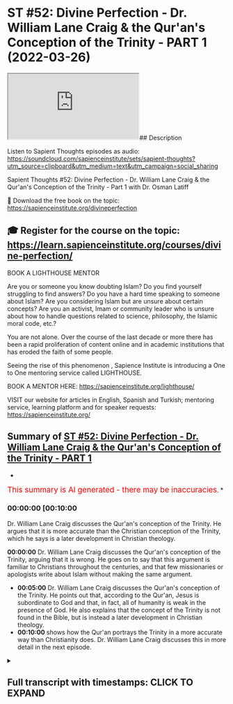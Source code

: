 # ST #52: Divine Perfection - Dr. William Lane Craig & the Qur'an's Conception of the Trinity - PART 1 (2022-03-26)

<iframe loading='lazy' allow='autoplay' src='https://www.youtube.com/embed/2a3SWU35qxo'></iframe>## Description

Listen to Sapient Thoughts episodes as audio: https://soundcloud.com/sapienceinstitute/sets/sapient-thoughts?utm_source=clipboard&utm_medium=text&utm_campaign=social_sharing

Sapient Thoughts #52: Divine Perfection - Dr. William Lane Craig & the Qur'an's Conception of the Trinity - Part 1 with Dr. Osman Latiff

📖 Download the free book on the topic: https://sapienceinstitute.org/divineperfection

🎓 Register for the course on the topic: https://learn.sapienceinstitute.org/courses/divine-perfection/
----
BOOK A LIGHTHOUSE MENTOR

Are you or someone you know doubting Islam? Do you find yourself struggling to find answers?  Do you have a hard time speaking to someone about Islam?  Are you considering Islam but are unsure about certain concepts?  Are you an activist, Imam or community leader who is unsure about how to handle questions related to science, philosophy, the Islamic moral code, etc.?

You are not alone.  Over the course of the last decade or more there has been a rapid proliferation of content online and in academic institutions that has eroded the faith of some people.

Seeing the rise of  this phenomenon , Sapience Institute is introducing a One to One mentoring service called LIGHTHOUSE.

BOOK A MENTOR HERE: https://sapienceinstitute.org/lighthouse/

VISIT our website for articles in English, Spanish and Turkish; mentoring service, learning platform and for speaker requests: https://sapienceinstitute.org/

## Summary of [ST #52: Divine Perfection - Dr. William Lane Craig & the Qur'an's Conception of the Trinity - PART 1](https://www.youtube.com/watch?v=2a3SWU35qxo)


*

<span style="color:red; font-size:125%">This summary is AI generated - there may be inaccuracies</span>. [](/)*

### <a onclick="modifyYTiframeseektime('600')">00:00:00 [00:10:00</a>

 Dr. William Lane Craig discusses the Qur'an's conception of the Trinity. He argues that it is more accurate than the Christian conception of the Trinity, which he says is a later development in Christian theology.

**<a onclick="modifyYTiframeseektime('0')">00:00:00</a>**  Dr. William Lane Craig discusses the Qur'an's conception of the Trinity, arguing that it is wrong. He goes on to say that this argument is familiar to Christians throughout the centuries, and that few missionaries or apologists write about Islam without making the same argument.
* **<a onclick="modifyYTiframeseektime('300')">00:05:00</a>**  Dr. William Lane Craig discusses the Qur'an's conception of the Trinity. He points out that, according to the Qur'an, Jesus is subordinate to God and that, in fact, all of humanity is weak in the presence of God. He also explains that the concept of the Trinity is not found in the Bible, but is instead a later development in Christian theology.
* **<a onclick="modifyYTiframeseektime('600')">00:10:00</a>**  shows how the Qur'an portrays the Trinity in a more accurate way than Christianity does. Dr. William Lane Craig discusses this in more detail in the next episode.

<details><summary><h2>Full transcript with timestamps: CLICK TO EXPAND</h2></summary>

<a onclick="modifyYTiframeseektime('11)')">0:00:11 now of course we're going through my<\/a>
<a onclick="modifyYTiframeseektime('13)')">0:00:13 book<\/a>
<a onclick="modifyYTiframeseektime('14)')">0:00:14 divine perfection christianity and islam<\/a>
<a onclick="modifyYTiframeseektime('16)')">0:00:16 on sin and salvation published this year<\/a>
<a onclick="modifyYTiframeseektime('18)')">0:00:18 by sapience institute the book as we<\/a>
<a onclick="modifyYTiframeseektime('20)')">0:00:20 said before is a response primarily to<\/a>
<a onclick="modifyYTiframeseektime('24)')">0:00:24 dr william craig in his arguments<\/a>
<a onclick="modifyYTiframeseektime('26)')">0:00:26 against islamic theism but also it<\/a>
<a onclick="modifyYTiframeseektime('28)')">0:00:28 covers the writings and the works and<\/a>
<a onclick="modifyYTiframeseektime('31)')">0:00:31 the arguments made by other christian<\/a>
<a onclick="modifyYTiframeseektime('34)')">0:00:34 apologists and missionaries and<\/a>
<a onclick="modifyYTiframeseektime('36)')">0:00:36 evangelists as well including people<\/a>
<a onclick="modifyYTiframeseektime('38)')">0:00:38 like samuel zwiemer people going all the<\/a>
<a onclick="modifyYTiframeseektime('40)')">0:00:40 way back to john of damascus thomas<\/a>
<a onclick="modifyYTiframeseektime('42)')">0:00:42 aquinas billy siekhon and so many others<\/a>
<a onclick="modifyYTiframeseektime('45)')">0:00:45 as well james langford and so many<\/a>
<a onclick="modifyYTiframeseektime('47)')">0:00:47 others as well<\/a>
<a onclick="modifyYTiframeseektime('49)')">0:00:49 we spoke last time about the basic<\/a>
<a onclick="modifyYTiframeseektime('50)')">0:00:50 introduction behind the book what does<\/a>
<a onclick="modifyYTiframeseektime('52)')">0:00:52 the book in fact cover why why the book<\/a>
<a onclick="modifyYTiframeseektime('54)')">0:00:54 in the first place the book is an<\/a>
<a onclick="modifyYTiframeseektime('56)')">0:00:56 islamic response to clarify the the<\/a>
<a onclick="modifyYTiframeseektime('59)')">0:00:59 misguiding uh<\/a>
<a onclick="modifyYTiframeseektime('61)')">0:01:01 accusations about islam made by dr<\/a>
<a onclick="modifyYTiframeseektime('64)')">0:01:04 william lane craig and others and<\/a>
<a onclick="modifyYTiframeseektime('66)')">0:01:06 setting the record straight really what<\/a>
<a onclick="modifyYTiframeseektime('68)')">0:01:08 does the quran really say about these<\/a>
<a onclick="modifyYTiframeseektime('69)')">0:01:09 things that they claim that it says<\/a>
<a onclick="modifyYTiframeseektime('72)')">0:01:12 now the first the first argument i'm<\/a>
<a onclick="modifyYTiframeseektime('74)')">0:01:14 going to make in fact as a response to<\/a>
<a onclick="modifyYTiframeseektime('76)')">0:01:16 craig is is the first argument that he<\/a>
<a onclick="modifyYTiframeseektime('78)')">0:01:18 makes himself on his article about the<\/a>
<a onclick="modifyYTiframeseektime('81)')">0:01:21 concept of god in islam and another one<\/a>
<a onclick="modifyYTiframeseektime('84)')">0:01:24 called do muslims christians worship the<\/a>
<a onclick="modifyYTiframeseektime('85)')">0:01:25 same god in his website from his website<\/a>
<a onclick="modifyYTiframeseektime('87)')">0:01:27 called a reasonable faith and that is<\/a>
<a onclick="modifyYTiframeseektime('89)')">0:01:29 about the omniscience of of god the<\/a>
<a onclick="modifyYTiframeseektime('92)')">0:01:32 all-knowing nature of god<\/a>
<a onclick="modifyYTiframeseektime('94)')">0:01:34 christians have for centuries this<\/a>
<a onclick="modifyYTiframeseektime('97)')">0:01:37 argument is really important for all of<\/a>
<a onclick="modifyYTiframeseektime('99)')">0:01:39 us to understand<\/a>
<a onclick="modifyYTiframeseektime('100)')">0:01:40 christians for for centuries have made<\/a>
<a onclick="modifyYTiframeseektime('102)')">0:01:42 this argument that the quranic<\/a>
<a onclick="modifyYTiframeseektime('104)')">0:01:44 conception of the trinity is wrong<\/a>
<a onclick="modifyYTiframeseektime('108)')">0:01:48 who makes this john of damascus from the<\/a>
<a onclick="modifyYTiframeseektime('111)')">0:01:51 from early islam this is going back<\/a>
<a onclick="modifyYTiframeseektime('113)')">0:01:53 almost two thousand years makes this<\/a>
<a onclick="modifyYTiframeseektime('115)')">0:01:55 argument is far predating william lane<\/a>
<a onclick="modifyYTiframeseektime('118)')">0:01:58 craig and throughout the centuries they<\/a>
<a onclick="modifyYTiframeseektime('120)')">0:02:00 built upon that same argument the<\/a>
<a onclick="modifyYTiframeseektime('122)')">0:02:02 quranic outline of the trinity is wrong<\/a>
<a onclick="modifyYTiframeseektime('125)')">0:02:05 in fact it's hard pressed to find a<\/a>
<a onclick="modifyYTiframeseektime('127)')">0:02:07 missionary who doesn't in fact say that<\/a>
<a onclick="modifyYTiframeseektime('129)')">0:02:09 it's hard for a press to find a<\/a>
<a onclick="modifyYTiframeseektime('131)')">0:02:11 missionary or an evangelist or a<\/a>
<a onclick="modifyYTiframeseektime('134)')">0:02:14 christian you know<\/a>
<a onclick="modifyYTiframeseektime('136)')">0:02:16 apolog apologist who's writing on islam<\/a>
<a onclick="modifyYTiframeseektime('138)')">0:02:18 in the quran who doesn't make that<\/a>
<a onclick="modifyYTiframeseektime('140)')">0:02:20 argument so it's more more necessary for<\/a>
<a onclick="modifyYTiframeseektime('142)')">0:02:22 us therefore to clarify the truth about<\/a>
<a onclick="modifyYTiframeseektime('144)')">0:02:24 this matter to know of it to be sure of<\/a>
<a onclick="modifyYTiframeseektime('146)')">0:02:26 it and to see where the christians make<\/a>
<a onclick="modifyYTiframeseektime('148)')">0:02:28 their mistake and let's start therefore<\/a>
<a onclick="modifyYTiframeseektime('151)')">0:02:31 in the name of allah the most merciful<\/a>
<a onclick="modifyYTiframeseektime('153)')">0:02:33 the most compassionate now this is the<\/a>
<a onclick="modifyYTiframeseektime('155)')">0:02:35 argument william lane craig quotes from<\/a>
<a onclick="modifyYTiframeseektime('158)')">0:02:38 the quran from chapter 5 verse 1 1 6.<\/a>
<a onclick="modifyYTiframeseektime('162)')">0:02:42 there is a dialogue between jesus<\/a>
<a onclick="modifyYTiframeseektime('163)')">0:02:43 between isa al-islam isabel maryam the<\/a>
<a onclick="modifyYTiframeseektime('166)')">0:02:46 son of mary and god himself allah this<\/a>
<a onclick="modifyYTiframeseektime('169)')">0:02:49 happens of course in the next life and<\/a>
<a onclick="modifyYTiframeseektime('171)')">0:02:51 in this verse it begins by saying<\/a>
<a onclick="modifyYTiframeseektime('176)')">0:02:56 when allah says to jesus<\/a>
<a onclick="modifyYTiframeseektime('179)')">0:02:59 oh jesus the son of mary<\/a>
<a onclick="modifyYTiframeseektime('182)')">0:03:02 enter<\/a>
<a onclick="modifyYTiframeseektime('185)')">0:03:05 did you tell people to take you and your<\/a>
<a onclick="modifyYTiframeseektime('188)')">0:03:08 mother as two deities besides allah now<\/a>
<a onclick="modifyYTiframeseektime('192)')">0:03:12 notice something<\/a>
<a onclick="modifyYTiframeseektime('193)')">0:03:13 these verses if you check them yourself<\/a>
<a onclick="modifyYTiframeseektime('195)')">0:03:15 they go from 116 to 117 118 chapter 5.<\/a>
<a onclick="modifyYTiframeseektime('200)')">0:03:20 so my book kind of goes through the<\/a>
<a onclick="modifyYTiframeseektime('203)')">0:03:23 christian literature and i and i try and<\/a>
<a onclick="modifyYTiframeseektime('205)')">0:03:25 see how are the christians using these<\/a>
<a onclick="modifyYTiframeseektime('207)')">0:03:27 verses<\/a>
<a onclick="modifyYTiframeseektime('208)')">0:03:28 and it's very rare almost never<\/a>
<a onclick="modifyYTiframeseektime('212)')">0:03:32 do christians bother to mention the<\/a>
<a onclick="modifyYTiframeseektime('214)')">0:03:34 entire dialogue between allah and jesus<\/a>
<a onclick="modifyYTiframeseektime('217)')">0:03:37 in in this verses in these verses but in<\/a>
<a onclick="modifyYTiframeseektime('220)')">0:03:40 fact they part quote<\/a>
<a onclick="modifyYTiframeseektime('223)')">0:03:43 one half of the first verse and he does<\/a>
<a onclick="modifyYTiframeseektime('226)')">0:03:46 the same thing william lane does the<\/a>
<a onclick="modifyYTiframeseektime('228)')">0:03:48 same thing uh<\/a>
<a onclick="modifyYTiframeseektime('230)')">0:03:50 others after him and before him do the<\/a>
<a onclick="modifyYTiframeseektime('232)')">0:03:52 same thing<\/a>
<a onclick="modifyYTiframeseektime('233)')">0:03:53 the the part quote that one part of that<\/a>
<a onclick="modifyYTiframeseektime('235)')">0:03:55 first verse what i've just quoted for<\/a>
<a onclick="modifyYTiframeseektime('238)')">0:03:58 you for example this part and they say<\/a>
<a onclick="modifyYTiframeseektime('240)')">0:04:00 based upon this which is a straw man<\/a>
<a onclick="modifyYTiframeseektime('242)')">0:04:02 argument they say based upon this uh it<\/a>
<a onclick="modifyYTiframeseektime('244)')">0:04:04 shows that the quran has a conception of<\/a>
<a onclick="modifyYTiframeseektime('247)')">0:04:07 the trinity whether it's god himself or<\/a>
<a onclick="modifyYTiframeseektime('249)')">0:04:09 they might identify as the father and<\/a>
<a onclick="modifyYTiframeseektime('251)')">0:04:11 jesus who they see as a son and mary<\/a>
<a onclick="modifyYTiframeseektime('254)')">0:04:14 mary is involved here because there's<\/a>
<a onclick="modifyYTiframeseektime('256)')">0:04:16 two deities besides allah and it seems<\/a>
<a onclick="modifyYTiframeseektime('258)')">0:04:18 well there's three deities therefore<\/a>
<a onclick="modifyYTiframeseektime('260)')">0:04:20 maybe it's kind of a three-ness doctrine<\/a>
<a onclick="modifyYTiframeseektime('263)')">0:04:23 or a trinity doctrine that the quran is<\/a>
<a onclick="modifyYTiframeseektime('265)')">0:04:25 is shedding light on but i want us to<\/a>
<a onclick="modifyYTiframeseektime('267)')">0:04:27 look at this very very carefully with a<\/a>
<a onclick="modifyYTiframeseektime('269)')">0:04:29 lot of new ones with a lot of<\/a>
<a onclick="modifyYTiframeseektime('270)')">0:04:30 understanding the verse therefore again<\/a>
<a onclick="modifyYTiframeseektime('272)')">0:04:32 says<\/a>
<a onclick="modifyYTiframeseektime('273)')">0:04:33 allah says to jesus<\/a>
<a onclick="modifyYTiframeseektime('278)')">0:04:38 did you tell people to take you and your<\/a>
<a onclick="modifyYTiframeseektime('281)')">0:04:41 mother as to these cities besides allah<\/a>
<a onclick="modifyYTiframeseektime('283)')">0:04:43 that's where they stop well we're going<\/a>
<a onclick="modifyYTiframeseektime('284)')">0:04:44 to carry on going and see what else does<\/a>
<a onclick="modifyYTiframeseektime('286)')">0:04:46 it say in these verses<\/a>
<a onclick="modifyYTiframeseektime('288)')">0:04:48 so jesus now responds to god and says to<\/a>
<a onclick="modifyYTiframeseektime('291)')">0:04:51 god subhana qaali subhanak now subhanak<\/a>
<a onclick="modifyYTiframeseektime('294)')">0:04:54 is a beautiful reference because subhan<\/a>
<a onclick="modifyYTiframeseektime('298)')">0:04:58 means that free of all imperfections are<\/a>
<a onclick="modifyYTiframeseektime('302)')">0:05:02 you and only you o allah<\/a>
<a onclick="modifyYTiframeseektime('304)')">0:05:04 subhanak<\/a>
<a onclick="modifyYTiframeseektime('305)')">0:05:05 free of all imperfections are you and<\/a>
<a onclick="modifyYTiframeseektime('308)')">0:05:08 only you o allah subhanak mayakun ali<\/a>
<a onclick="modifyYTiframeseektime('311)')">0:05:11 and akul<\/a>
<a onclick="modifyYTiframeseektime('313)')">0:05:13 i had no right to say what i had no<\/a>
<a onclick="modifyYTiframeseektime('315)')">0:05:15 right to say<\/a>
<a onclick="modifyYTiframeseektime('317)')">0:05:17 i had no right to say what had no right<\/a>
<a onclick="modifyYTiframeseektime('319)')">0:05:19 to i couldn't say what i had no right to<\/a>
<a onclick="modifyYTiframeseektime('320)')">0:05:20 say he says to allah meaning issa jesus<\/a>
<a onclick="modifyYTiframeseektime('322)')">0:05:22 is subordinated everybody is subordinate<\/a>
<a onclick="modifyYTiframeseektime('326)')">0:05:26 everyone is weak in the presence of god<\/a>
<a onclick="modifyYTiframeseektime('329)')">0:05:29 almighty allah tells us<\/a>
<a onclick="modifyYTiframeseektime('331)')">0:05:31 or people of civilization or humanity<\/a>
<a onclick="modifyYTiframeseektime('336)')">0:05:36 all of you are poor<\/a>
<a onclick="modifyYTiframeseektime('338)')">0:05:38 impoverished weak dependent before allah<\/a>
<a onclick="modifyYTiframeseektime('341)')">0:05:41 and allah is<\/a>
<a onclick="modifyYTiframeseektime('342)')">0:05:42 and allah is hamid and allah is rich and<\/a>
<a onclick="modifyYTiframeseektime('344)')">0:05:44 free of all need and so this jesus<\/a>
<a onclick="modifyYTiframeseektime('347)')">0:05:47 is the seventh of allah saying to allah<\/a>
<a onclick="modifyYTiframeseektime('349)')">0:05:49 saying to god glory be to you free of<\/a>
<a onclick="modifyYTiframeseektime('352)')">0:05:52 all imperfections are you and on you oh<\/a>
<a onclick="modifyYTiframeseektime('353)')">0:05:53 allah i had no right to say what i had<\/a>
<a onclick="modifyYTiframeseektime('356)')">0:05:56 no right to say and then he says to<\/a>
<a onclick="modifyYTiframeseektime('358)')">0:05:58 allah they never quote this by the way<\/a>
<a onclick="modifyYTiframeseektime('360)')">0:06:00 in kuntu kul tuho<\/a>
<a onclick="modifyYTiframeseektime('361)')">0:06:01 tahu if i had said it then you would<\/a>
<a onclick="modifyYTiframeseektime('364)')">0:06:04 have known that i said it if i said it<\/a>
<a onclick="modifyYTiframeseektime('366)')">0:06:06 then you would have known that i said it<\/a>
<a onclick="modifyYTiframeseektime('368)')">0:06:08 and they never get this far quoting<\/a>
<a onclick="modifyYTiframeseektime('370)')">0:06:10 either not william named craig not the<\/a>
<a onclick="modifyYTiframeseektime('371)')">0:06:11 others either<\/a>
<a onclick="modifyYTiframeseektime('372)')">0:06:12 if i said it then you would have known<\/a>
<a onclick="modifyYTiframeseektime('374)')">0:06:14 that i said it<\/a>
<a onclick="modifyYTiframeseektime('375)')">0:06:15 right<\/a>
<a onclick="modifyYTiframeseektime('376)')">0:06:16 he says to allah<\/a>
<a onclick="modifyYTiframeseektime('378)')">0:06:18 ta'ala mafia nfc you know what is within<\/a>
<a onclick="modifyYTiframeseektime('381)')">0:06:21 me and i don't know what is within you<\/a>
<a onclick="modifyYTiframeseektime('383)')">0:06:23 and you are<\/a>
<a onclick="modifyYTiframeseektime('384)')">0:06:24 you are the knower of the unseen allah<\/a>
<a onclick="modifyYTiframeseektime('386)')">0:06:26 knows all things our epistemic we have<\/a>
<a onclick="modifyYTiframeseektime('389)')">0:06:29 limitations in understanding anything<\/a>
<a onclick="modifyYTiframeseektime('392)')">0:06:32 and he says to allah<\/a>
<a onclick="modifyYTiframeseektime('393)')">0:06:33 if i said it you would have known it<\/a>
<a onclick="modifyYTiframeseektime('395)')">0:06:35 that i said it and you know all things<\/a>
<a onclick="modifyYTiframeseektime('397)')">0:06:37 you know what's within me i don't know<\/a>
<a onclick="modifyYTiframeseektime('398)')">0:06:38 anything about you oh allah and what's<\/a>
<a onclick="modifyYTiframeseektime('399)')">0:06:39 within you oh allah<\/a>
<a onclick="modifyYTiframeseektime('401)')">0:06:41 then he says to allah beautifully they<\/a>
<a onclick="modifyYTiframeseektime('402)')">0:06:42 never get this far by the way either and<\/a>
<a onclick="modifyYTiframeseektime('403)')">0:06:43 they're quoting and i quote them to show<\/a>
<a onclick="modifyYTiframeseektime('405)')">0:06:45 you in the book they never get this far<\/a>
<a onclick="modifyYTiframeseektime('408)')">0:06:48 in quoting right then he says to allah<\/a>
<a onclick="modifyYTiframeseektime('411)')">0:06:51 he says<\/a>
<a onclick="modifyYTiframeseektime('414)')">0:06:54 i never said anything to them except<\/a>
<a onclick="modifyYTiframeseektime('416)')">0:06:56 what you commanded me to tell them how<\/a>
<a onclick="modifyYTiframeseektime('418)')">0:06:58 powerful is that<\/a>
<a onclick="modifyYTiframeseektime('420)')">0:07:00 right how powerful is that i never said<\/a>
<a onclick="modifyYTiframeseektime('421)')">0:07:01 anything except what he commanded me to<\/a>
<a onclick="modifyYTiframeseektime('422)')">0:07:02 tell them<\/a>
<a onclick="modifyYTiframeseektime('423)')">0:07:03 he says and when i uh which was what an<\/a>
<a onclick="modifyYTiframeseektime('426)')">0:07:06 allah arab<\/a>
<a onclick="modifyYTiframeseektime('427)')">0:07:07 to worship allah my lord and your lord<\/a>
<a onclick="modifyYTiframeseektime('429)')">0:07:09 that is the that is the quranic message<\/a>
<a onclick="modifyYTiframeseektime('432)')">0:07:12 of all the prophets of allah including<\/a>
<a onclick="modifyYTiframeseektime('435)')">0:07:15 jesus the son of mary worship god my<\/a>
<a onclick="modifyYTiframeseektime('438)')">0:07:18 lord and your lord that is the most<\/a>
<a onclick="modifyYTiframeseektime('440)')">0:07:20 plain truth of even<\/a>
<a onclick="modifyYTiframeseektime('442)')">0:07:22 even those words you might look at as<\/a>
<a onclick="modifyYTiframeseektime('444)')">0:07:24 being clear decisive unambiguous<\/a>
<a onclick="modifyYTiframeseektime('446)')">0:07:26 unequivocal words from the bible are<\/a>
<a onclick="modifyYTiframeseektime('448)')">0:07:28 saying that from the words of jesus that<\/a>
<a onclick="modifyYTiframeseektime('450)')">0:07:30 jesus says you know is my lord and jesus<\/a>
<a onclick="modifyYTiframeseektime('453)')">0:07:33 god is my lord and your lord and that's<\/a>
<a onclick="modifyYTiframeseektime('455)')">0:07:35 allah is saying that in the quran that's<\/a>
<a onclick="modifyYTiframeseektime('456)')">0:07:36 what jesus told his people worship allah<\/a>
<a onclick="modifyYTiframeseektime('459)')">0:07:39 my lord and your lord and then he says<\/a>
<a onclick="modifyYTiframeseektime('461)')">0:07:41 to them then he says to allah welcome to<\/a>
<a onclick="modifyYTiframeseektime('464)')">0:07:44 alaihim shahidah madhum tufihim and when<\/a>
<a onclick="modifyYTiframeseektime('467)')">0:07:47 i was with them i was a watcher over<\/a>
<a onclick="modifyYTiframeseektime('469)')">0:07:49 them a witness over them<\/a>
<a onclick="modifyYTiframeseektime('471)')">0:07:51 to a faith in me but when you raised me<\/a>
<a onclick="modifyYTiframeseektime('473)')">0:07:53 and took me<\/a>
<a onclick="modifyYTiframeseektime('474)')">0:07:54 you were the watcher and the witness<\/a>
<a onclick="modifyYTiframeseektime('476)')">0:07:56 over them which means something really<\/a>
<a onclick="modifyYTiframeseektime('479)')">0:07:59 beautifully profound here<\/a>
<a onclick="modifyYTiframeseektime('481)')">0:08:01 that islam is saying therefore that when<\/a>
<a onclick="modifyYTiframeseektime('482)')">0:08:02 i was with my people everything was fine<\/a>
<a onclick="modifyYTiframeseektime('485)')">0:08:05 everyone believed in things that were<\/a>
<a onclick="modifyYTiframeseektime('487)')">0:08:07 fine because i was a watcher over them<\/a>
<a onclick="modifyYTiframeseektime('489)')">0:08:09 but when i went<\/a>
<a onclick="modifyYTiframeseektime('491)')">0:08:11 then i can't be held accountable for<\/a>
<a onclick="modifyYTiframeseektime('493)')">0:08:13 what they did after me even doing things<\/a>
<a onclick="modifyYTiframeseektime('496)')">0:08:16 in my name that i can't be held<\/a>
<a onclick="modifyYTiframeseektime('498)')">0:08:18 responsible for that because that<\/a>
<a onclick="modifyYTiframeseektime('499)')">0:08:19 happened after me and you're going to<\/a>
<a onclick="modifyYTiframeseektime('501)')">0:08:21 see in shoreline in a moment as we go<\/a>
<a onclick="modifyYTiframeseektime('503)')">0:08:23 through this very closely how they<\/a>
<a onclick="modifyYTiframeseektime('506)')">0:08:26 constructed things after him that was<\/a>
<a onclick="modifyYTiframeseektime('508)')">0:08:28 not represented by him in his own time<\/a>
<a onclick="modifyYTiframeseektime('511)')">0:08:31 so he says to allah you were the watcher<\/a>
<a onclick="modifyYTiframeseektime('513)')">0:08:33 over them and he said then he says to<\/a>
<a onclick="modifyYTiframeseektime('515)')">0:08:35 allah and they never quote this forever<\/a>
<a onclick="modifyYTiframeseektime('517)')">0:08:37 by the way ever almost hardly ever<\/a>
<a onclick="modifyYTiframeseektime('519)')">0:08:39 you're gonna find a christian missionary<\/a>
<a onclick="modifyYTiframeseektime('521)')">0:08:41 quoting this much of the dialogue<\/a>
<a onclick="modifyYTiframeseektime('522)')">0:08:42 between jesus and and god in these<\/a>
<a onclick="modifyYTiframeseektime('524)')">0:08:44 verses they'll stop at the first half of<\/a>
<a onclick="modifyYTiframeseektime('526)')">0:08:46 that first verse and they'll keep<\/a>
<a onclick="modifyYTiframeseektime('528)')">0:08:48 copying and pasting their their their<\/a>
<a onclick="modifyYTiframeseektime('530)')">0:08:50 others who do the same thing and<\/a>
<a onclick="modifyYTiframeseektime('532)')">0:08:52 therefore they're left with this false<\/a>
<a onclick="modifyYTiframeseektime('534)')">0:08:54 impression of what the quran truly is<\/a>
<a onclick="modifyYTiframeseektime('535)')">0:08:55 saying about the about this or<\/a>
<a onclick="modifyYTiframeseektime('537)')">0:08:57 supposedly saying about the concept of<\/a>
<a onclick="modifyYTiframeseektime('539)')">0:08:59 the trinity in these verses and it<\/a>
<a onclick="modifyYTiframeseektime('542)')">0:09:02 doesn't end there then he says to allah<\/a>
<a onclick="modifyYTiframeseektime('544)')">0:09:04 at the end of all of this and he says to<\/a>
<a onclick="modifyYTiframeseektime('546)')">0:09:06 allah<\/a>
<a onclick="modifyYTiframeseektime('552)')">0:09:12 and that's where it ends on verse 118.<\/a>
<a onclick="modifyYTiframeseektime('554)')">0:09:14 he says that if you punish them then<\/a>
<a onclick="modifyYTiframeseektime('557)')">0:09:17 they're your servants and if you forgive<\/a>
<a onclick="modifyYTiframeseektime('559)')">0:09:19 them then you are the most aziz and<\/a>
<a onclick="modifyYTiframeseektime('562)')">0:09:22 hakeem the most mighty and the most wise<\/a>
<a onclick="modifyYTiframeseektime('564)')">0:09:24 again if you forgive them they're your<\/a>
<a onclick="modifyYTiframeseektime('566)')">0:09:26 servants if you forgive them then you<\/a>
<a onclick="modifyYTiframeseektime('568)')">0:09:28 are the most mighty and the most wise<\/a>
<a onclick="modifyYTiframeseektime('570)')">0:09:30 noted it's not jesus in any capacity to<\/a>
<a onclick="modifyYTiframeseektime('572)')">0:09:32 forgive anybody it is up to god to<\/a>
<a onclick="modifyYTiframeseektime('575)')">0:09:35 forgive or not to forgive and notice it<\/a>
<a onclick="modifyYTiframeseektime('577)')">0:09:37 doesn't say that you are the most<\/a>
<a onclick="modifyYTiframeseektime('579)')">0:09:39 forgiving and the most merciful hair in<\/a>
<a onclick="modifyYTiframeseektime('581)')">0:09:41 these verses because god is angry with<\/a>
<a onclick="modifyYTiframeseektime('583)')">0:09:43 those people on that day right because<\/a>
<a onclick="modifyYTiframeseektime('585)')">0:09:45 they've committed blasphemy in his name<\/a>
<a onclick="modifyYTiframeseektime('588)')">0:09:48 right now this is a full set of verses<\/a>
<a onclick="modifyYTiframeseektime('591)')">0:09:51 now based upon these verses you see many<\/a>
<a onclick="modifyYTiframeseektime('594)')">0:09:54 many truths that are coming out number<\/a>
<a onclick="modifyYTiframeseektime('596)')">0:09:56 one it is jesus subordinate speaking to<\/a>
<a onclick="modifyYTiframeseektime('598)')">0:09:58 god it is god questioning jesus did you<\/a>
<a onclick="modifyYTiframeseektime('600)')">0:10:00 say this about uh you know about to<\/a>
<a onclick="modifyYTiframeseektime('604)')">0:10:04 people to worship you and your mother as<\/a>
<a onclick="modifyYTiframeseektime('606)')">0:10:06 to deities but the first thing to focus<\/a>
<a onclick="modifyYTiframeseektime('608)')">0:10:08 on is this this is point number one in<\/a>
<a onclick="modifyYTiframeseektime('610)')">0:10:10 fact let's leave point number one to the<\/a>
<a onclick="modifyYTiframeseektime('612)')">0:10:12 next episode and we're gonna unpack this<\/a>
<a onclick="modifyYTiframeseektime('614)')">0:10:14 entire set of verses to show therefore<\/a>
<a onclick="modifyYTiframeseektime('617)')">0:10:17 that the christians make an inaccurate a<\/a>
<a onclick="modifyYTiframeseektime('620)')">0:10:20 wrong grossly inaccurate claim about the<\/a>
<a onclick="modifyYTiframeseektime('622)')">0:10:22 quran and about the beautiful attributes<\/a>
<a onclick="modifyYTiframeseektime('624)')">0:10:24 of allah being all-knowing and you will<\/a>
<a onclick="modifyYTiframeseektime('626)')">0:10:26 see therefore how the quranic<\/a>
<a onclick="modifyYTiframeseektime('628)')">0:10:28 representation represents the truth of<\/a>
<a onclick="modifyYTiframeseektime('630)')">0:10:30 the deviation and the errors of our<\/a>
<a onclick="modifyYTiframeseektime('631)')">0:10:31 christian<\/a>
<a onclick="modifyYTiframeseektime('632)')">0:10:32 friends jazakum al-qaeda<\/a>
</details>